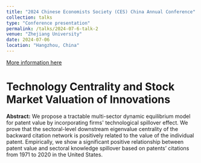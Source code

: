 ```yaml
---
title: "2024 Chinese Economists Society (CES) China Annual Conference"
collection: talks
type: "Conference presentation"
permalink: /talks/2024-07-6-talk-2
venue: "Zhejiang University"
date: 2024-07-06
location: "Hangzhou, China"
---
```


[More information here](https://www.econometricsociety.org/event_papers/view/271/168)


# Technology Centrality and Stock Market Valuation of Innovations

**Abstract:** We propose a tractable multi-sector dynamic equilibrium model for patent value by incorporating firms' technological spillover effect. We prove that the sectoral-level downstream eigenvalue centrality of the backward citation network is positively related to the value of the individual patent. Empirically, we show a significant positive relationship between patent value and sectoral knowledge spillover based on patents’ citations from 1971 to 2020 in the United States.
